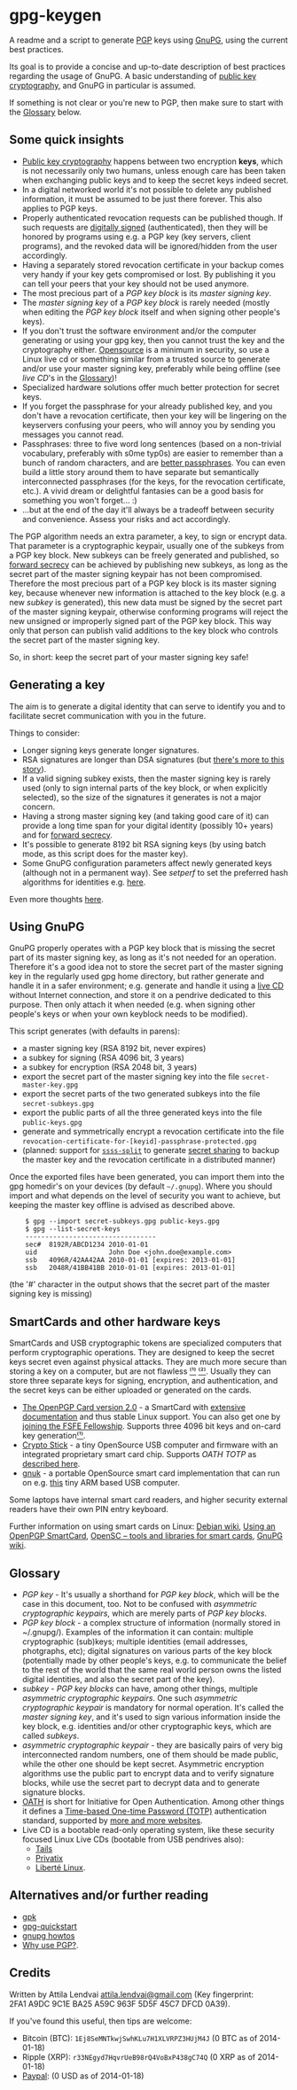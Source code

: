 # gpg-keygen #

A readme and a script to generate [PGP](http://en.wikipedia.org/wiki/Pretty_Good_Privacy) keys using [GnuPG](http://www.gnupg.org/), using the current best practices.

Its goal is to provide a concise and up-to-date description of best practices regarding the usage of GnuPG. A basic understanding of [public key cryptography](http://en.wikipedia.org/wiki/Public-key_cryptography), and GnuPG in particular is assumed.

If something is not clear or you're new to PGP, then make sure to start with the [Glossary](#-glossary) below.

## Some quick insights ##

* [Public key cryptography](http://en.wikipedia.org/wiki/Public-key_cryptography) happens between two encryption **keys**, which is not necessarily only two humans, unless enough care has been taken when exchanging public keys and to keep the secret keys indeed secret.
* In a digital networked world it's not possible to delete any published information, it must be assumed to be just there forever. This also applies to PGP keys.
* Properly authenticated revocation requests can be published though. If such requests are [digitally signed](http://en.wikipedia.org/wiki/Digital_signature) (authenticated), then they will be honored by programs using e.g. a PGP key (key servers, client programs), and the revoked data will be ignored/hidden from the user accordingly.
* Having a separately stored revocation certificate in your backup comes very handy if your key gets compromised or lost. By publishing it you can tell your peers that your key should not be used anymore.
* The most precious part of a _PGP key block_ is its _master signing key_.
* The _master signing key_ of a _PGP key block_ is rarely needed (mostly when editing the _PGP key block_ itself and when signing other people's keys).
* If you don't trust the software environment and/or the computer generating or using your gpg key, then you cannot trust the key and the cryptography either. [Opensource](http://en.wikipedia.org/wiki/Open-source_software) is a minimum in security, so use a Linux live cd or something similar from a trusted source to generate and/or use your master signing key, preferably while being offline (see _live CD_'s in the [Glossary](#-glossary))!
* Specialized hardware solutions offer much better protection for secret keys.
* If you forget the passphrase for your already published key, and you don't have a revocation certificate, then your key will be lingering on the keyservers confusing your peers, who will annoy you by sending you messages you cannot read.
* Passphrases: three to five word long sentences (based on a non-trivial vocabulary, preferably with s0me typ0s) are easier to remember than a bunch of random characters, and are [better passphrases](http://www.baekdal.com/insights/password-security-usability). You can even build a little story around them to have separate but semantically interconnected passphrases (for the keys, for the revocation certificate, etc.). A vivid dream or delightful fantasies can be a good basis for something you won't forget... :)
* ...but at the end of the day it'll always be a tradeoff between security and convenience. Assess your risks and act accordingly.

The PGP algorithm needs an extra parameter, a key, to sign or encrypt data. That parameter is a cryptographic keypair, usually one of the subkeys from a PGP key block. New subkeys can be freely generated and published, so [forward secrecy](http://en.wikipedia.org/wiki/Forward_secrecy) can be achieved by publishing new subkeys, as long as the secret part of the master signing keypair has not been compromised. Therefore the most precious part of a PGP key block is its master signing key, because whenever new information is attached to the key block (e.g. a new _subkey_ is generated), this new data must be signed by the secret part of the master signing keypair, otherwise conforming programs will reject the new unsigned or improperly signed part of the PGP key block. This way only that person can publish valid additions to the key block who controls the secret part of the master signing key.

So, in short: keep the secret part of your master signing key safe!

## Generating a key ##

The aim is to generate a digital identity that can serve to identify you and to facilitate secret communication with you in the future.

Things to consider:

* Longer signing keys generate longer signatures.
* RSA signatures are longer than DSA signatures (but [there's more to this story](http://superuser.com/questions/13164/what-is-better-for-gpg-keys-rsa-or-dsa)).
* If a valid signing subkey exists, then the master signing key is rarely used (only to sign internal parts of the key block, or when explicitly selected), so the size of the signatures it generates is not a major concern.
* Having a strong master signing key (and taking good care of it) can provide a long time span for your digital identity (possibly 10+ years) and for [forward secrecy](http://en.wikipedia.org/wiki/Forward_secrecy).
* It's possible to generate 8192 bit RSA signing keys (by using batch mode, as this script does for the master key).
* Some GnuPG configuration parameters affect newly generated keys (although not in a permanent way). See _setperf_ to set the preferred hash algorithms for identities e.g. [here](https://wiki.ubuntu.com/SecurityTeam/GPGMigration).

Even more thoughts [here](http://www.ctrlc.hu/~stef/blog/posts/PGP_key_generation.html).

## Using GnuPG ##

GnuPG properly operates with a PGP key block that is missing the secret part of its master signing key, as long as it's not needed for an operation. Therefore it's a good idea not to store the secret part of the master signing key in the regularly used gpg home directory, but rather generate and handle it in a safer environment; e.g. generate and handle it using a [live CD](#-livecd) without Internet connection, and store it on a pendrive dedicated to this purpose. Then only attach it when needed (e.g. when signing other people's keys or when your own keyblock needs to be modified).

This script generates (with defaults in parens):

* a master signing key (RSA 8192 bit, never expires)
* a subkey for signing (RSA 4096 bit, 3 years)
* a subkey for encryption (RSA 2048 bit, 3 years)
* export the secret part of the master signing key into the file <code>secret-master-key.gpg</code>
* export the secret parts of the two generated subkeys into the file <code>secret-subkeys.gpg</code>
* export the public parts of all the three generated keys into the file <code>public-keys.gpg</code>
* generate and symmetrically encrypt a revocation certificate into the file <code>revocation-certificate-for-[keyid]-passphrase-protected.gpg</code>
* (planned: support for [<code>ssss-split</code>](http://point-at-infinity.org/ssss/) to generate [secret sharing](http://en.wikipedia.org/wiki/Secret_sharing) to backup the master key and the revocation certificate in a distributed manner)

Once the exported files have been generated, you can import them into the gpg homedir's on your devices (by default <code>~/.gnupg</code>). Where you should import and what depends on the level of security you want to achieve, but keeping the master key offline is advised as described above.

        $ gpg --import secret-subkeys.gpg public-keys.gpg
        $ gpg --list-secret-keys
        ---------------------------------
        sec#  8192R/ABCD1234 2010-01-01
        uid                  John Doe <john.doe@example.com>
        ssb   4096R/42AA42AA 2010-01-01 [expires: 2013-01-01]
        ssb   2048R/41BB41BB 2010-01-01 [expires: 2013-01-01]

(the '#' character in the output shows that the secret part of the master signing key is missing)

## <a id="-hardware"></a> SmartCards and other hardware keys ##

SmartCards and USB cryptographic tokens are specialized computers that perform cryptographic operations. They are designed to keep the secret keys secret even against physical attacks. They are much more secure than storing a key on a computer, but are not flawless [⁽¹⁾](http://smartfacts.cr.yp.to/) [⁽²⁾](http://www.cl.cam.ac.uk/~sjm217/papers/). Usually they can store three separate keys for signing, encryption, and authentication, and the secret keys can be either uploaded or generated on the cards.

* [The OpenPGP Card version 2.0](http://www.g10code.de/p-card.html) - a SmartCard with [extensive documentation](http://www.g10code.de/docs/openpgp-card-2.0.pdf) and thus stable Linux support. You can also get one by [joining the FSFE Fellowship](http://www.fsfe.org/join). Supports three 4096 bit keys and on-card key generation[⁽¹⁾](http://shop.kernelconcepts.de/product_info.php?cPath=1_26&products_id=42).
* [Crypto Stick](http://www.crypto-stick.com/) - a tiny OpenSource USB computer and firmware with an integrated proprietary smart card chip. Supports _OATH TOTP_ as [described here](https://www.crypto-stick.com/2012/OATH-One-Time-Passwords-Allow-Login-to-Gmail-Dropbox-AWS).
* [gnuk](http://www.fsij.org/gnuk/) - a portable OpenSource smart card implementation that can run on e.g. [this](http://www.seeedstudio.com/wiki/FST-01) tiny ARM based USB computer.

Some laptops have internal smart card readers, and higher security external readers have their own PIN entry keyboard.

Further information on using smart cards on Linux: [Debian wiki](https://wiki.debian.org/Smartcards), [Using an OpenPGP SmartCard](http://www.narf.ssji.net/~shtrom/wiki/tips/openpgpsmartcard), [OpenSC – tools and libraries for smart cards](https://github.com/OpenSC/OpenSC/wiki), [GnuPG wiki](http://wiki.gnupg.org/).

## <a id="-glossary"></a> Glossary ##

* _PGP key_ - It's usually a shorthand for _PGP key block_, which will be the case in this document, too. Not to be confused with _asymmetric cryptographic keypairs_, which are merely parts of _PGP key blocks_.
* _PGP key block_ - a complex structure of information (normally stored in ~/.gnupg/). Examples of the information it can contain: multiple cryptographic (sub)keys; multiple identities (email addresses, photgraphs, etc); digital signatures on various parts of the key block (potentially made by other people's keys, e.g. to communicate the belief to the rest of the world that the same real world person owns the listed digital identities, and also the secret part of the key).
* _subkey_ - _PGP key blocks_ can have, among other things, multiple _asymmetric cryptographic keypairs_. One such _asymmetric cryptographic keypair_ is mandatory for normal operation. It's called the _master signing key_, and it's used to sign various information inside the key block, e.g. identities and/or other cryptographic keys, which are called _subkeys_.
* _asymmetric cryptographic keypair_ - they are basically pairs of very big interconnected random numbers, one of them should be made public, while the other one should be kept secret. Asymmetric encryption algorithms use the public part to encrypt data and to verify signature blocks, while use the secret part to decrypt data and to generate signature blocks.
* [OATH](http://www.openauthentication.org/aboutOath) is short for Initiative for Open Authentication. Among other things it defines a [Time-based One-time Password (TOTP)](https://en.wikipedia.org/wiki/Time-based_One-time_Password_Algorithm) authentication standard, supported by [more and more websites](https://en.wikipedia.org/wiki/Time-based_One-time_Password_Algorithm#Public_Server_Implementations).
* Live CD is a bootable read-only operating system, like these security focused Linux Live CDs (bootable from USB pendrives also):
  * [Tails](http://tails.boum.org/)
  * [Privatix](http://www.mandalka.name/privatix/)
  * [Liberté Linux](http://dee.su/liberte).

## Alternatives and/or further reading ##

* [gpk](https://github.com/stef/gpk)
* [gpg-quickstart](http://www.madboa.com/geek/gpg-quickstart/)
* [gnupg howtos](http://www.gnupg.org/documentation/howtos.en.html)
* [Why use PGP?](http://superuser.com/a/16165/27578).

## Credits ##

Written by Attila Lendvai <attila.lendvai@gmail.com> (Key fingerprint: 2FA1 A9DC 9C1E BA25 A59C  963F 5D5F 45C7 DFCD 0A39).

If you've found this useful, then tips are welcome:

* Bitcoin (BTC): `1Ej8SeMNTkwjSwhKLu7H1XLVRPZ3HUjM4J` (0 BTC as of 2014-01-18)
* Ripple (XRP): `r33NEgyd7HqvrUeB98rQ4VoBxP438gC74Q` (0 XRP as of 2014-01-18)
* [Paypal](https://www.paypal.com/cgi-bin/webscr?cmd=_s-xclick&hosted_button_id=RTENWWNX3P9JY): (0 USD as of 2014-01-18)
